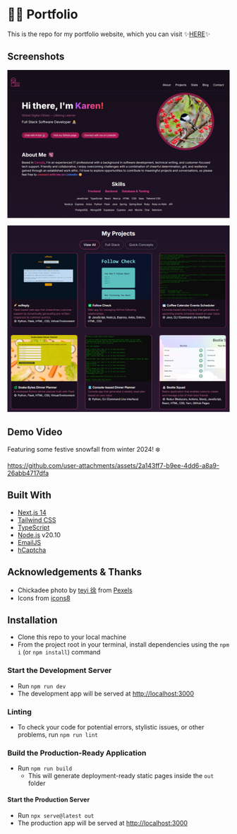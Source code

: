 # 👩‍💻 Portfolio

This is the repo for my portfolio website, which you can visit ✨[HERE](https://kazvee.com/)✨

## Screenshots

![Main View](/public/images/readme/Portfolio-Main-View.png)

![Projects View](/public/images/readme/Portfolio_Projects.png)

## Demo Video

Featuring some festive snowfall from winter 2024! ❄️

https://github.com/user-attachments/assets/2a143ff7-b9ee-4dd6-a8a9-26abb4717dfa

## Built With

* [Next.js 14](https://nextjs.org/)
* [Tailwind CSS](https://tailwindcss.com/)
* [TypeScript](https://www.typescriptlang.org/)
* [Node.js](https://nodejs.org/) v20.10
* [EmailJS](https://www.emailjs.com/)
* [hCaptcha](https://www.hcaptcha.com/)

## Acknowledgements & Thanks

* Chickadee photo by [teyi 徐](https://www.pexels.com/photo/black-capped-chickadee-bird-on-a-redcurrant-shrub-19097681/) from [Pexels](https://www.pexels.com/)
* Icons from [icons8](https://icons8.com/)

## Installation

* Clone this repo to your local machine
* From the project root in your terminal, install dependencies using the `npm i` (or `npm install`) command

### Start the Development Server
* Run `npm run dev`
* The development app will be served at [http://localhost:3000](http://localhost:3000/)

### Linting
* To check your code for potential errors, stylistic issues, or other problems, run `npm run lint`

### Build the Production-Ready Application
* Run `npm run build`
  * This will generate deployment-ready static pages inside the `out` folder

#### Start the Production Server
* Run `npx serve@latest out`
* The production app will be served at [http://localhost:3000](http://localhost:3000/)
